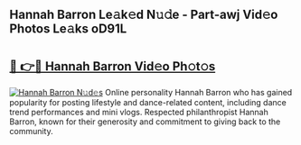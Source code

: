 ## Hannah Barron Le𝚊k𝚎d N𝚞𝚍e - Part-awj Vid𝚎o Photos Le𝚊ks oD91L

# <h2><a href="http://fbeqhx.evod.top/?m=Hannah+Barron">🔗 👉🔴 Hannah Barron Vid𝚎o Ph𝚘t𝚘s</a></h2>

[![Hannah Barron N𝚞d𝚎s](https://i.imgur.com/8V9OHl7.gif)](http://fbeqhx.evod.top/?m=Hannah+Barron)
Online personality Hannah Barron who has gained popularity for posting lifestyle and dance-related content, including dance trend performances and mini vlogs. Respected philanthropist Hannah Barron, known for their generosity and commitment to giving back to the community. 
